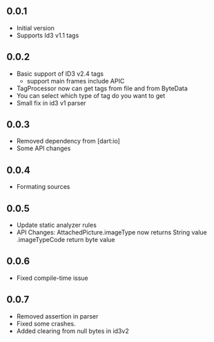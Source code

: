## 0.0.1

- Initial version
- Supports Id3 v1.1 tags

## 0.0.2

- Basic support of ID3 v2.4 tags
    - support main frames include APIC
- TagProcessor now can get tags from file and from ByteData
- You can select which type of tag do you want to get
- Small fix in id3 v1 parser

## 0.0.3

- Removed dependency from [dart:io]
- Some API changes

## 0.0.4

- Formating sources

## 0.0.5

- Update static analyzer rules
- API Changes: AttachedPicture.imageType now returns String value .imageTypeCode return byte value

## 0.0.6

- Fixed compile-time issue

## 0.0.7

- Removed assertion in parser
- Fixed some crashes.
- Added clearing from null bytes in id3v2
